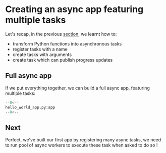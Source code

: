 # Creating an async app featuring multiple tasks
[//]: # (TODO: put ref to the app concept)
Let's recap, in the previous [section](tasks.md), we learnt how to:

- transform Python functions into asynchronous tasks
- register tasks with a name
- create tasks with arguments
- create task which can publish progress updates

## Full async app

If we put everything together, we can build a full async app, featuring multiple tasks:

```python
--8<--
hello_world_app.py:app
--8<--
```

## Next

[//]: # (TODO: put ref to the worker pool concept)
Perfect, we've built our first app by registering many async tasks, we need to run pool of async workers to execute these task when asked to do so ! 